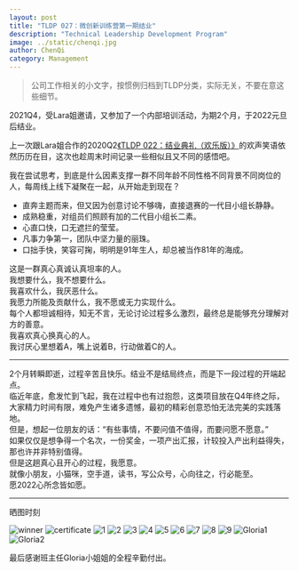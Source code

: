 ```yaml
---
layout: post
title: "TLDP 027：微创新训练营第一期结业"
description: "Technical Leadership Development Program"
image: ../static/chenqi.jpg
author: ChenQi
category: Management
---
```


> 公司工作相关的小文字，按惯例归档到TLDP分类，实际无关，不要在意这些细节。

2021Q4，受Lara姐邀请，又参加了一个内部培训活动，为期2个月，于2022元旦后结业。

上一次跟Lara姐合作的2020Q2[《TLDP 022：结业典礼（欢乐版）》](https://mp.weixin.qq.com/s/IqsTHdulMThCUmXtjXs3zA)的欢声笑语依然历历在目，这次也趁周末时间记录一些相似且又不同的感悟吧。

我在尝试思考，到底是什么因素支撑一群不同年龄不同性格不同背景不同岗位的人，每周线上线下凝聚在一起，从开始走到现在？

+ 直奔主题而来，但又因为创意讨论不够嗨，直接退赛的一代目小组长静静。
+ 成熟稳重，对组员们照顾有加的二代目小组长二素。
+ 心直口快，口无遮拦的莹莹。
+ 凡事力争第一，团队中坚力量的丽珠。
+ 口拙手快，笑容可掬，明明是91年生人，却总被当作81年的海成。

这是一群真心真诚认真坦率的人。  
我想要什么，我不想要什么。  
我喜欢什么，我厌恶什么。  
我愿力所能及贡献什么，我不愿或无力实现什么。  
每个人都坦诚相待，知无不言，无论讨论过程多么激烈，最终总是能够充分理解对方的善意。  
我喜欢真心换真心的人。  
我讨厌心里想着A，嘴上说着B，行动做着C的人。

----
2个月转瞬即逝，过程辛苦且快乐。结业不是结局终点，而是下一段过程的开端起点。  
临近年底，愈发忙到飞起，我在过程中也有过抱怨，这类项目放在Q4年终之际，大家精力时间有限，难免产生诸多遗憾，最初的精彩创意恐怕无法完美的实践落地。  
但是，想起一位朋友的话：“有些事情，不要问值不值得，而要问愿不愿意。”  
如果仅仅是想争得一个名次，一份奖金，一项产出汇报，计较投入产出利益得失，那也许并非特别值得。  
但是这趟真心且开心的过程，我愿意。  
就像小朋友，小猫咪，空手道，读书，写公众号，心向往之，行必能至。  
愿2022心所念皆如愿。

----
晒图时刻

![winner](../static/mip/winner.png)
![certificate](../static/mip/certificate.jpg)
![1](../static/mip/1.jpg)
![2](../static/mip/2.jpg)
![3](../static/mip/3.jpg)
![4](../static/mip/4.jpg)
![5](../static/mip/5.jpg)
![6](../static/mip/6.jpg)
![7](../static/mip/7.jpg)
![8](../static/mip/8.jpg)
![9](../static/mip/9.jpg)
![Gloria1](../static/mip/gloria1.jpg)
![Gloria2](../static/mip/gloria2.jpg)

最后感谢班主任Gloria小姐姐的全程辛勤付出。
